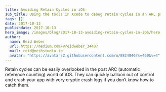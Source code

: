 ```yaml
---
title: Avoiding Retain Cycles in iOS
sub_title: Using the tools in Xcode to debug retain cycles in an ARC project.
tags: []
date: 2017-10-13
publishdate: 2017-10-13
hero_image: /images/blog/2017-10-13-avoiding-retain-cycles-in-iOS/hero.png
author:
  name: Reid Weber
  url: https://medium.com/@reidweber_34407
  mail: reid@meshstudio.io
  avatar: "https://avatars2.githubusercontent.com/u/8824846?s=460&v=4"
---
```


Retain cycles can be easily overlooked in the post ARC (automatic reference counting) world of iOS. They can quickly balloon out of control and crash your app with very cryptic crash logs if you don’t know how to catch them.

